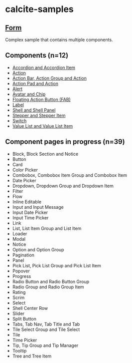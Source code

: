 # calcite-samples
## [Form](0-form.html)
Complex sample that contains multiple components.
## Components (n=12)

- [Accordion and Accordion Item](accordion.html)  
- [Action](action.html)
- [Action Bar, Action Group and Action](action-bar.html)
- [Action Pad and Action](action-pad.html)
- [Alert](alert.html)  
- [Avatar and Chip](avatar.html)
- [Floating Action Button (FAB)](fab.html)
- [Label](label.html)
- [Shell and Shell Panel](shell.html)
- [Stepper and Stepper Item](stepper.html)  
- [Switch](switch.html)
- [Value List and Value List Item](value-list.html)

## Component pages in progress (n=39)
- Block, Block Section and Notice
- Button
- Card
- Color Picker
- Combobox, Combobox Item Group and Combobox Item
- Date Picker
- Dropdown, Dropdown Group and Dropdown Item
- Filter
- Flow
- Inline Editable
- Input and Input Message
- Input Date Picker
- Input Time Picker
- Link
- List, List Item Group and List Item
- Loader
- Modal
- Notice
- Option and Option Group
- Pagination
- Panel
- Pick List, Pick List Group and Pick List Item
- Popover
- Progress
- Radio Button and Radio Button Group
- Radio Group and Radio Group Item
- Rating
- Scrim
- Select
- Shell Center Row
- Slider
- Split Button
- Tabs, Tab Nav, Tab Title and Tab
- Tile Select Group and Tile Select
- Tile
- Time Picker
- Tip, Tip Group and Tip Manager
- Tooltip
- Tree and Tree Item